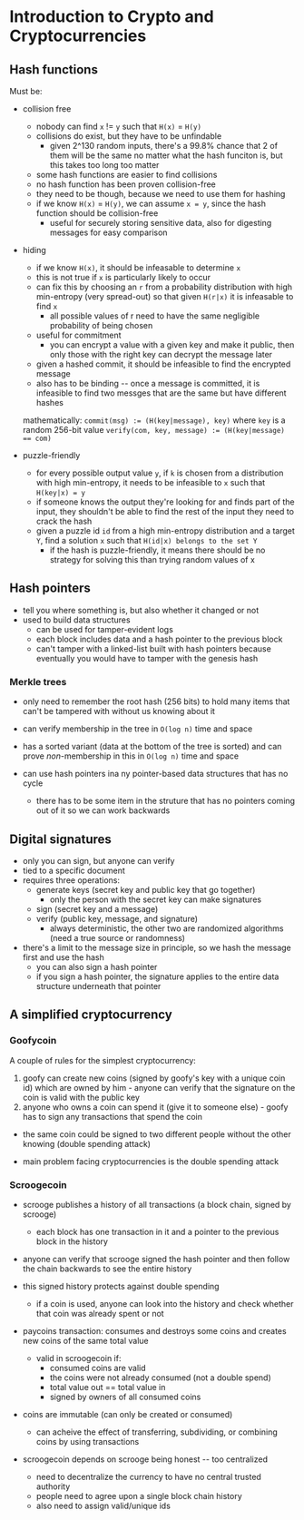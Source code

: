 # Introduction to Crypto and Cryptocurrencies

## Hash functions
Must be:
- collision free
  - nobody can find `x` != `y` such that `H(x)` = `H(y)`
  - collisions do exist, but they have to be unfindable
    - given 2^130 random inputs, there's a 99.8% chance that 2 of them will be the same no matter what the hash funciton is, but this takes too long too matter
  - some hash functions are easier to find collisions
  - no hash function has been proven collision-free
  - they need to be though, because we need to use them for hashing
  - if we know `H(x)` = `H(y)`, we can assume `x = y`, since the hash function should be collision-free
    - useful for securely storing sensitive data, also for digesting messages for easy comparison
- hiding
  - if we know `H(x)`, it should be infeasable to determine `x`
  - this is not true if `x` is particularly likely to occur
  - can fix this by choosing an `r` from a probability distribution with high min-entropy (very spread-out) so that given `H(r|x)` it is infeasable to find `x`
    - all possible values of r need to have the same negligible probability of being chosen
  - useful for commitment
    - you can encrypt a value with a given key and make it public, then only those with the right key can decrypt the message later
  - given a hashed commit, it should be infeasible to find the encrypted message
  - also has to be binding -- once a message is committed, it is infeasible to find two messges that are the same but have different hashes

  mathematically:
    `commit(msg) := (H(key|message), key)` where `key` is a random 256-bit value
    `verify(com, key, message) := (H(key|message) == com)`
- puzzle-friendly
  - for every possible output value `y`, if `k` is chosen from a distribution with high min-entropy, it needs to be infeasible to `x` such that `H(key|x) = y`
  - if someone knows the output they're looking for and finds part of the input, they shouldn't be able to find the rest of the input they need to crack the hash
  - given a puzzle id `id` from a high min-entropy distribution and a target `Y`, find a solution `x` such that `H(id|x) belongs to the set Y`
    - if the hash is puzzle-friendly, it means there should be no strategy for solving this than trying random values of x

## Hash pointers
- tell you where something is, but also whether it changed or not
- used to build data structures
  - can be used for tamper-evident logs
  - each block includes data and a hash pointer to the previous block
  - can't tamper with a linked-list built with hash pointers because eventually you would have to tamper with the genesis hash

### Merkle trees
- only need to remember the root hash (256 bits) to hold many items that can't be tampered with without us knowing about it
- can verify membership in the tree in `O(log n)` time and space
- has a sorted variant (data at the bottom of the tree is sorted) and can prove *non*-membership in this in `O(log n)` time and space

- can use hash pointers ina ny pointer-based data structures that has no cycle
  - there has to be some item in the struture that has no pointers coming out of it so we can work backwards

## Digital signatures
- only you can sign, but anyone can verify
- tied to a specific document
- requires three operations:
  - generate keys (secret key and public key that go together)
    - only the person with the secret key can make signatures
  - sign (secret key and a message)
  - verify (public key, message, and signature)
    - always deterministic, the other two are randomized algorithms (need a true source or randomness)
- there's a limit to the message size in principle, so we hash the message first and use the hash
  - you can also sign a hash pointer
  - if you sign a hash pointer, the signature applies to the entire data structure underneath that pointer

## A simplified cryptocurrency

### Goofycoin

A couple of rules for the simplest cryptocurrency:
  1. goofy can create new coins (signed by goofy's key with a unique coin id) which are owned by him
    - anyone can verify that the signature on the coin is valid with the public key
  2. anyone who owns a coin can spend it (give it to someone else)
    - goofy has to sign any transactions that spend the coin

  - the same coin could be signed to two different people without the other knowing (double spending attack)

- main problem facing cryptocurrencies is the double spending attack

### Scroogecoin

- scrooge publishes a history of all transactions (a block chain, signed by scrooge)
  - each block has one transaction in it and a pointer to the previous block in the history
- anyone can verify that scrooge signed the hash pointer and then follow the chain backwards to see the entire history
- this signed history protects against double spending
  - if a coin is used, anyone can look into the history and check whether that coin was already spent or not

- paycoins transaction: consumes and destroys some coins and creates new coins of the same total value
  - valid in scroogecoin if:
    - consumed coins are valid
    - the coins were not already consumed (not a double spend)
    - total value out == total value in
    - signed by owners of all consumed coins

- coins are immutable (can only be created or consumed)
  - can acheive the effect of transferring, subdividing, or combining coins by using transactions

- scroogecoin depends on scrooge being honest -- too centralized
  - need to decentralize the currency to have no central trusted authority
  - people need to agree upon a single block chain history
  - also need to assign valid/unique ids
